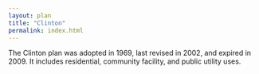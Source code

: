 ```yaml
---
layout: plan
title: "Clinton"
permalink: index.html
---
```


The Clinton plan was adopted in 1969, last revised in 2002, and expired in 2009. It includes residential, community facility, and public utility uses.